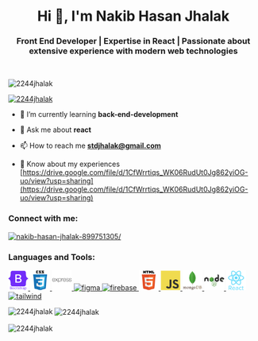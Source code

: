 <h1 align="center">Hi 👋, I'm Nakib Hasan Jhalak</h1>
<h3 align="center">Front End Developer | Expertise in React | Passionate about extensive experience with modern web technologies</h3>
<img src="https://arturssmirnovs.github.io/github-profile-readme-generator/images/banner.png" alt=""/>

<p align="left"> <img src="https://komarev.com/ghpvc/?username=2244jhalak&label=Profile%20views&color=0e75b6&style=flat" alt="2244jhalak" /> </p>

<p align="left"> <a href="https://github.com/ryo-ma/github-profile-trophy"><img src="https://github-profile-trophy.vercel.app/?username=2244jhalak" alt="2244jhalak" /></a> </p>

- 🌱 I’m currently learning **back-end-development**

- 💬 Ask me about **react**

- 📫 How to reach me **stdjhalak@gmail.com**

- 📄 Know about my experiences [https://drive.google.com/file/d/1CfWrrtiqs_WK06RudUt0Jg862yiOG-uo/view?usp=sharing](https://drive.google.com/file/d/1CfWrrtiqs_WK06RudUt0Jg862yiOG-uo/view?usp=sharing)

<h3 align="left">Connect with me:</h3>
<p align="left">
<a href="https://linkedin.com/in/nakib-hasan-jhalak-899751305/" target="blank"><img align="center" src="https://raw.githubusercontent.com/rahuldkjain/github-profile-readme-generator/master/src/images/icons/Social/linked-in-alt.svg" alt="nakib-hasan-jhalak-899751305/" height="30" width="40" /></a>
</p>

<h3 align="left">Languages and Tools:</h3>
<p align="left"> <a href="https://getbootstrap.com" target="_blank" rel="noreferrer"> <img src="https://raw.githubusercontent.com/devicons/devicon/master/icons/bootstrap/bootstrap-plain-wordmark.svg" alt="bootstrap" width="40" height="40"/> </a> <a href="https://www.w3schools.com/css/" target="_blank" rel="noreferrer"> <img src="https://raw.githubusercontent.com/devicons/devicon/master/icons/css3/css3-original-wordmark.svg" alt="css3" width="40" height="40"/> </a> <a href="https://expressjs.com" target="_blank" rel="noreferrer"> <img src="https://raw.githubusercontent.com/devicons/devicon/master/icons/express/express-original-wordmark.svg" alt="express" width="40" height="40"/> </a> <a href="https://www.figma.com/" target="_blank" rel="noreferrer"> <img src="https://www.vectorlogo.zone/logos/figma/figma-icon.svg" alt="figma" width="40" height="40"/> </a> <a href="https://firebase.google.com/" target="_blank" rel="noreferrer"> <img src="https://www.vectorlogo.zone/logos/firebase/firebase-icon.svg" alt="firebase" width="40" height="40"/> </a> <a href="https://www.w3.org/html/" target="_blank" rel="noreferrer"> <img src="https://raw.githubusercontent.com/devicons/devicon/master/icons/html5/html5-original-wordmark.svg" alt="html5" width="40" height="40"/> </a> <a href="https://developer.mozilla.org/en-US/docs/Web/JavaScript" target="_blank" rel="noreferrer"> <img src="https://raw.githubusercontent.com/devicons/devicon/master/icons/javascript/javascript-original.svg" alt="javascript" width="40" height="40"/> </a> <a href="https://www.mongodb.com/" target="_blank" rel="noreferrer"> <img src="https://raw.githubusercontent.com/devicons/devicon/master/icons/mongodb/mongodb-original-wordmark.svg" alt="mongodb" width="40" height="40"/> </a> <a href="https://nodejs.org" target="_blank" rel="noreferrer"> <img src="https://raw.githubusercontent.com/devicons/devicon/master/icons/nodejs/nodejs-original-wordmark.svg" alt="nodejs" width="40" height="40"/> </a> <a href="https://reactjs.org/" target="_blank" rel="noreferrer"> <img src="https://raw.githubusercontent.com/devicons/devicon/master/icons/react/react-original-wordmark.svg" alt="react" width="40" height="40"/> </a> <a href="https://tailwindcss.com/" target="_blank" rel="noreferrer"> <img src="https://www.vectorlogo.zone/logos/tailwindcss/tailwindcss-icon.svg" alt="tailwind" width="40" height="40"/> </a> </p>

<p><img align="left" src="https://github-readme-stats.vercel.app/api/top-langs?username=2244jhalak&show_icons=true&locale=en&layout=compact" alt="2244jhalak" /></p>

<p>&nbsp;<img align="center" src="https://github-readme-stats.vercel.app/api?username=2244jhalak&show_icons=true&locale=en" alt="2244jhalak" /></p>

<p><img align="center" src="https://github-readme-streak-stats.herokuapp.com/?user=2244jhalak&" alt="2244jhalak" /></p>
